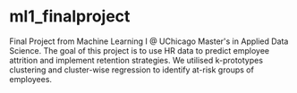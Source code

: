 # ml1_finalproject
Final Project from Machine Learning I @ UChicago Master's in Applied Data Science. The goal of this project is to use HR data to predict employee attrition and implement retention strategies. We utilised k-prototypes clustering and cluster-wise regression to identify at-risk groups of employees.
